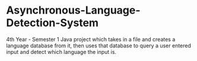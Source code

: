 # Asynchronous-Language-Detection-System
4th Year - Semester 1 Java project which takes in a file and creates a language database from it, then uses that database to query a user entered input and detect which language the input is.
